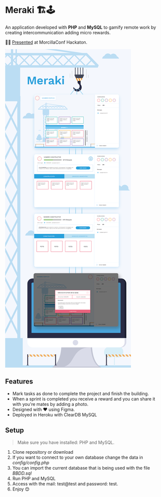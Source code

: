 # Meraki 🏗️🕹️

An application developed with **PHP** and **MySQL** to gamify remote work by creating intercommunication adding micro rewards.

👩‍🏫 [Presented](https://docs.google.com/presentation/d/1EvMP3VfYHfOZYA8KgTVCzFnTBpAA088Zvr5BvJKXEpw/edit?usp=sharing) at MorcillaConf Hackaton.

![Meraki](/presentation.png "Meraki")

## Features

- Mark tasks as done to complete the project and finish the building.
- When a sprint is completed you receive a reward and you can share it with you're mates by adding a photo.
- Designed with ❤️ using Figma.
- Deployed in Heroku with ClearDB MySQL

## Setup

> Make sure you have installed: PHP and MySQL.

1. Clone repository or download
2. If you want to connect to your own database change the data in *config/config.php*
3. You can import the current database that is being used with the file *BBDD.sql*
4. Run PHP and MySQL
3. Access with the mail: test@test and password: test.
4. Enjoy 😊